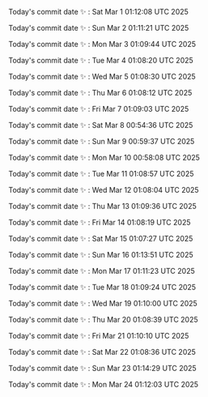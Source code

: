 Today's commit date ✨ : Sat Mar 1 01:12:08 UTC 2025 

Today's commit date ✨ : Sun Mar 2 01:11:21 UTC 2025 

Today's commit date ✨ : Mon Mar 3 01:09:44 UTC 2025 

Today's commit date ✨ : Tue Mar 4 01:08:20 UTC 2025 

Today's commit date ✨ : Wed Mar 5 01:08:30 UTC 2025 

Today's commit date ✨ : Thu Mar 6 01:08:12 UTC 2025 

Today's commit date ✨ : Fri Mar 7 01:09:03 UTC 2025 

Today's commit date ✨ : Sat Mar 8 00:54:36 UTC 2025 

Today's commit date ✨ : Sun Mar 9 00:59:37 UTC 2025 

Today's commit date ✨ : Mon Mar 10 00:58:08 UTC 2025 

Today's commit date ✨ : Tue Mar 11 01:08:57 UTC 2025 

Today's commit date ✨ : Wed Mar 12 01:08:04 UTC 2025 

Today's commit date ✨ : Thu Mar 13 01:09:36 UTC 2025 

Today's commit date ✨ : Fri Mar 14 01:08:19 UTC 2025 

Today's commit date ✨ : Sat Mar 15 01:07:27 UTC 2025 

Today's commit date ✨ : Sun Mar 16 01:13:51 UTC 2025 

Today's commit date ✨ : Mon Mar 17 01:11:23 UTC 2025 

Today's commit date ✨ : Tue Mar 18 01:09:24 UTC 2025 

Today's commit date ✨ : Wed Mar 19 01:10:00 UTC 2025 

Today's commit date ✨ : Thu Mar 20 01:08:39 UTC 2025 

Today's commit date ✨ : Fri Mar 21 01:10:10 UTC 2025 

Today's commit date ✨ : Sat Mar 22 01:08:36 UTC 2025 

Today's commit date ✨ : Sun Mar 23 01:14:29 UTC 2025 

Today's commit date ✨ : Mon Mar 24 01:12:03 UTC 2025 

